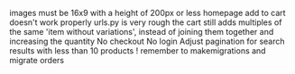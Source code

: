 images must be 16x9 with a height of 200px or less
homepage add to cart doesn't work properly
urls.py is very rough 
the cart still adds multiples of the same 'item without variations', instead of joining them together and increasing the quantity
No checkout 
No login
Adjust pagination for search results with less than 10 products
! remember to makemigrations and migrate orders